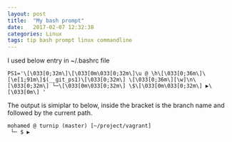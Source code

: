 ```yaml
---
layout: post
title:  "My bash prompt"
date:   2017-02-07 12:32:38
categories: Linux
tags: tip bash prompt linux commandline
---
```


I used below entry in ~/.bashrc file

```
PS1='\[\033[0;32m\]\[\033[0m\033[0;32m\]\u @ \h\[\033[0;36m\]\[\e[1;91m\]$(__git_ps1)\[\033[0;32m\] \[\033[0;36m\][\w]\n\[\033[0;32m\] └─\[\033[0m\033[0;32m\] \$\[\033[0m\033[0;32m\] ▶\[\033[0m\] '
```

The output is simiplar to below, inside the bracket is the branch name and followed by the current path.

```
mohamed @ turnip (master) [~/project/vagrant]
 └─ $ ▶
```
